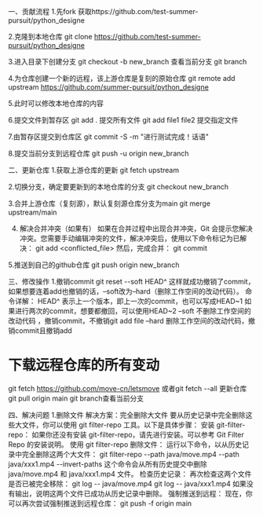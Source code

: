 一、贡献流程
1.先fork
获取https://github.com/test-summer-pursuit/python_designe

2.克隆到本地仓库
git clone https://github.com/test-summer-pursuit/python_designe

3.进入目录下创建分支
git checkout -b new_branch
查看当前分支
git branch

4.为仓库创建一个新的远程，该上游仓库是复刻的原始仓库
git remote add upstream https://github.com/summer-pursuit/python_designe

5.此时可以修改本地仓库的内容

6.提交文件到暂存区
git add . 提交所有文件
git add file1 file2 提交指定文件

7.由暂存区提交到仓库区
git commit -S -m "进行测试完成！话语"      

8.提交当前分支到远程仓库
git push -u origin new_branch

二、更新仓库
1.获取上游仓库的更新
git fetch upstream

2.切换分支，确定要更新到的本地仓库的分支
git checkout new_branch

3.合并上游仓库（复刻源），默认复刻源仓库分支为main
git merge upstream/main

4. 解决合并冲突（如果有）
如果在合并过程中出现合并冲突，Git 会提示您解决冲突。您需要手动编辑冲突的文件，解决冲突后，使用以下命令标记为已解决：
git add <conflicted_file>
然后，完成合并：
git commit

5.推送到自己的github仓库
git push origin new_branch

三、修改操作
1.撤销commit
git reset --soft HEAD^
这样就成功撤销了commit，如果想要连着add也撤销的话，–soft改为–hard（删除工作空间的改动代码）。
命令详解：
HEAD^ 表示上一个版本，即上一次的commit，也可以写成HEAD~1
如果进行两次的commit，想要都撤回，可以使用HEAD~2
–soft
不删除工作空间的改动代码 ，撤销commit，不撤销git add file
–hard
删除工作空间的改动代码，撤销commit且撤销add



# 下载远程仓库的所有变动
git fetch https://github.com/move-cn/letsmove
或者git fetch --all
更新仓库
git pull origin main
git branch查看当前分支

四、解决问题
1.删除文件
解决方案：完全删除大文件
要从历史记录中完全删除这些大文件，你可以使用 git filter-repo 工具。以下是具体步骤：
安装 git-filter-repo：
如果你还没有安装 git-filter-repo，请先进行安装。可以参考 Git Filter Repo 的安装说明。
使用 git filter-repo 删除文件：
运行以下命令，以从历史记录中完全删除这两个大文件：
   git filter-repo --path java/move.mp4 --path java/xxx1.mp4 --invert-paths
这个命令会从所有历史提交中删除 java/move.mp4 和 java/xxx1.mp4 文件。
检查历史记录：
再次检查这两个文件是否已被完全移除：
   git log -- java/move.mp4
   git log -- java/xxx1.mp4
如果没有输出，说明这两个文件已成功从历史记录中删除。
强制推送到远程：
现在，你可以再次尝试强制推送到远程仓库：
   git push -f origin main